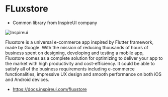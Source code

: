 # FLuxstore
- Common library from InspireUI company

![Inspireui](https://user-images.githubusercontent.com/19247680/141238003-7673625e-31f0-4844-80d1-6b1d91abb00f.png)

Fluxstore is a universal e-commerce app inspired by Flutter framework, made by Google. With the mission of reducing thousands of hours of business spent on designing, developing and testing a mobile app, Fluxstore comes as a complete solution for optimizing to deliver your app to the market with high productivity and cost-efficiency. It could be able to satisfy all of the business requirements including e-commerce functionalities, impressive UX design and smooth performance on both iOS and Android devices.

- https://docs.inspireui.com/fluxstore
